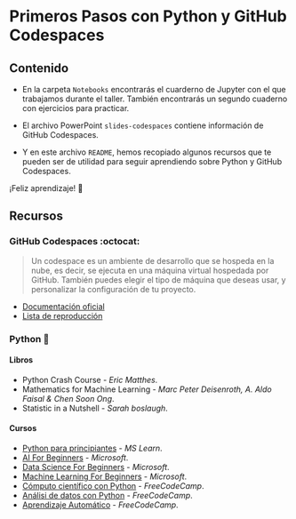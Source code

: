 # Primeros Pasos con Python y GitHub Codespaces

## Contenido

- En la carpeta `Notebooks` encontrarás el cuarderno de Jupyter con el que trabajamos durante el taller. También encontrarás un segundo cuaderno con ejercicios para practicar.

- El archivo PowerPoint `slides-codespaces` contiene información de GitHub Codespaces.

- Y en este archivo `README`, hemos recopiado algunos recursos que te pueden ser de utilidad para seguir aprendiendo sobre Python y GitHub Codespaces.

¡Feliz aprendizaje! :rocket:

## Recursos

### GitHub Codespaces :octocat:

> Un codespace es un ambiente de desarrollo que se hospeda en la nube, es decir, se ejecuta en una máquina virtual hospedada por GitHub. También puedes elegir el tipo de máquina que deseas usar, y personalizar la configuración de tu proyecto.

- [Documentación oficial](https://docs.github.com/es/codespaces)
- [Lista de reproducción](https://www.youtube.com/watch?v=ozuDPmcC1io&list=PLmsFUfdnGr3wTl-NCblzcrEv2lFSX975-)

### Python :snake:

#### Libros 

- Python Crash Course - *Eric Matthes*.
- Mathematics for Machine Learning - *Marc Peter Deisenroth, A. Aldo Faisal & Chen Soon Ong*.
- Statistic in a Nutshell - *Sarah boslaugh*.

#### Cursos

- [Python para principiantes](https://learn.microsoft.com/es-mx/training/paths/beginner-python/) - *MS Learn*. 
- [AI For Beginners](https://github.com/microsoft/ai-for-beginners) - *Microsoft*.
- [Data Science For Beginners](https://github.com/microsoft/Data-Science-For-Beginners) - *Microsoft*.
- [Machine Learning For Beginners](https://github.com/Microsoft/ML-For-Beginners) - *Microsoft*.
- [Cómputo científico con Python](https://www.freecodecamp.org/espanol/learn/scientific-computing-with-python/) - *FreeCodeCamp*.
- [Análisi de datos con Python](https://www.freecodecamp.org/espanol/learn/data-analysis-with-python/) - *FreeCodeCamp*.
- [Aprendizaje Automático](https://www.freecodecamp.org/espanol/learn/machine-learning-with-python/) - *FreeCodeCamp*.